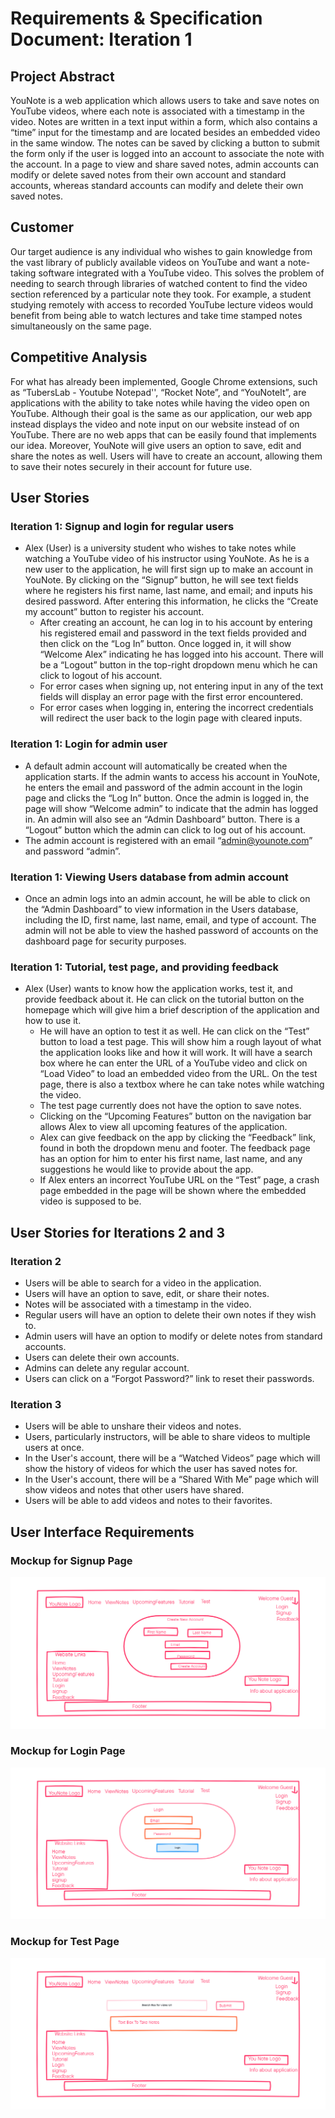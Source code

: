 # Requirements & Specification Document: Iteration 1

## Project Abstract
YouNote is a web application which allows users to take and save notes on YouTube videos, where each note is associated with a timestamp in the video. Notes are written in a text input within a form, which also contains a “time” input for the timestamp and are located besides an embedded video in the same window. The notes can be saved by clicking a button to submit the form only if the user is logged into an account to associate the note with the account. In a page to view and share saved notes, admin accounts can modify or delete saved notes from their own account and standard accounts, whereas standard accounts can modify and delete their own saved notes.

## Customer
Our target audience is any individual who wishes to gain knowledge from the vast library of publicly available videos on YouTube and want a note-taking software integrated with a YouTube video. This solves the problem of needing to search through libraries of watched content to find the video section referenced by a particular note they took. For example, a student studying remotely with access to recorded YouTube lecture videos would benefit from being able to watch lectures and take time stamped notes simultaneously on the same page.

## Competitive Analysis
For what has already been implemented, Google Chrome extensions, such as “TubersLab - Youtube Notepad'', “Rocket Note”, and “YouNoteIt”, are applications with the ability to take notes while having the video open on YouTube. Although their goal is the same as our application, our web app instead displays the video and note input on our website instead of on YouTube. There are no web apps that can be easily found that implements our idea. Moreover, YouNote will give users an option to save, edit and share the notes as well. Users will have to create an account, allowing them to save their notes securely in their account for future use.

## User Stories

### Iteration 1: Signup and login for regular users
* Alex (User) is a university student who wishes to take notes while watching a YouTube video of his instructor using YouNote. As he is a new user to the application, he will first sign up to make an account in YouNote. By clicking on the “Signup” button, he will see text fields where he registers his first name, last name, and email; and inputs his desired password. After entering this information, he clicks the “Create my account” button to register his account.
  * After creating an account, he can log in to his account by entering his registered email and password in the text fields provided and then click on the “Log In” button. Once logged in, it will show “Welcome Alex” indicating he has logged into his account. There will be a “Logout” button in the top-right dropdown menu which he can click to logout of his account.
  * For error cases when signing up, not entering input in any of the text fields will display an error page with the first error encountered.
  * For error cases when logging in, entering the incorrect credentials will redirect the user back to the login page with cleared inputs.

### Iteration 1: Login for admin user
* A default admin account will automatically be created when the application starts. If the admin wants to access his account in YouNote, he enters the email and password of the admin account in the login page and clicks the “Log In” button. Once the admin is logged in, the page will show “Welcome admin” to indicate that the admin has logged in. An admin will also see an “Admin Dashboard” button. There is a “Logout” button which the admin can click to log out of his account.
* The admin account is registered with an email “admin@younote.com” and password “admin”.

### Iteration 1: Viewing Users database from admin account
* Once an admin logs into an admin account, he will be able to click on the “Admin Dashboard” to view information in the Users database, including the ID, first name, last name, email, and type of account. The admin will not be able to view the hashed password of accounts on the dashboard page for security purposes.

### Iteration 1: Tutorial, test page, and providing feedback
* Alex (User) wants to know how the application works, test it, and provide feedback about it.
He can click on the tutorial button on the homepage which will give him a brief description of the application and how to use it.
  * He will have an option to test it as well. He can click on the “Test” button to load a test page. This will show him a rough layout of what the application looks like and how it will work. It will have a search box where he can enter the URL of a YouTube video and click on “Load Video” to load an embedded video from the URL. On the test page, there is also a textbox where he can take notes while watching the video.
  * The test page currently does not have the option to save notes.
  * Clicking on the “Upcoming Features” button on the navigation bar allows Alex to view all upcoming features of the application.
  * Alex can give feedback on the app by clicking the “Feedback” link, found in both the dropdown menu and footer. The feedback page has an option for him to enter his first name, last name, and any suggestions he would like to provide about the app.
  * If Alex enters an incorrect YouTube URL on the “Test” page, a crash page embedded in the page will be shown where the embedded video is supposed to be.

## User Stories for Iterations 2 and 3

### Iteration 2
* Users will be able to search for a video in the application.
* Users will have an option to save, edit, or share their notes.
* Notes will be associated with a timestamp in the video.
* Regular users will have an option to delete their own notes if they wish to.
* Admin users will have an option to modify or delete notes from standard accounts.
* Users can delete their own accounts.
* Admins can delete any regular account.
* Users can click on a “Forgot Password?” link to reset their passwords.

### Iteration 3
* Users will be able to unshare their videos and notes.
* Users, particularly instructors, will be able to share videos to multiple users at once.
* In the User's account, there will be a “Watched Videos” page which will show the history of videos for which the user has saved notes for.
* In the User's account, there will be a “Shared With Me” page which will show videos and notes that other users have shared.
* Users will be able to add videos and notes to their favorites.

## User Interface Requirements

### Mockup for Signup Page
![alt text](mockup/Mockup-signup.png)

### Mockup for Login Page
![alt text](mockup/Mockup-login.png)

### Mockup for Test Page
![alt text](mockup/Mockup-test.png)